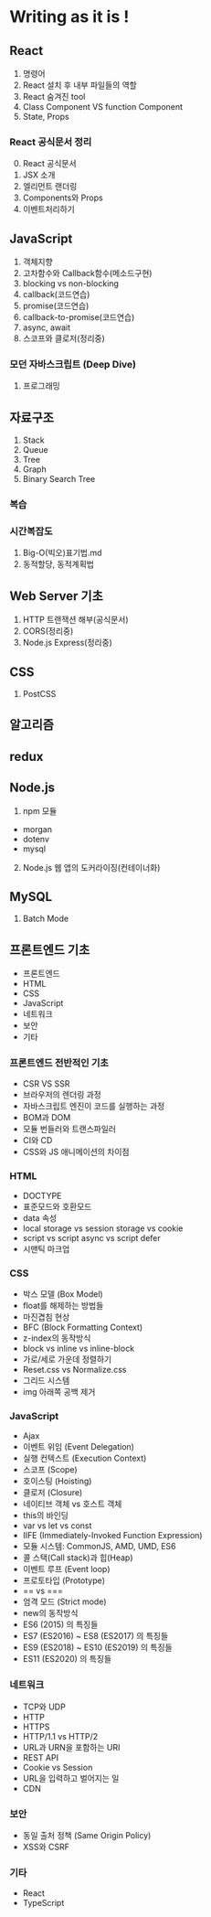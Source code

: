 # Writing as it is !

## React

1. 명령어
2. React 설치 후 내부 파일들의 역할
3. React 숨겨진 tool
4. Class Component VS function Component
5. State, Props

### React 공식문서 정리

0. React 공식문서
1. JSX 소개
2. 엘리먼트 랜더링
3. Components와 Props
4. 이벤트처리하기

## JavaScript

1. 객체지향
2. 고차함수와 Callback함수(메소드구현)
3. blocking vs non-blocking
4. callback(코드연습)
5. promise(코드연습)
6. callback-to-promise(코드연습)
7. async, await
8. 스코프와 클로저(정리중)

### 모던 자바스크립트 (Deep Dive)

1. 프로그래밍

## 자료구조

1. Stack
2. Queue
3. Tree
4. Graph
5. Binary Search Tree

### 복습

### 시간복잡도

1. Big-O(빅오)표기법.md
2. 동적할당, 동적계획법

## Web Server 기초

1. HTTP 트랜잭션 해부(공식문서)
2. CORS(정리중)
3. Node.js Express(정리중)

## CSS

1. PostCSS

## 알고리즘

## redux

## Node.js

1. npm 모듈

- morgan
- dotenv
- mysql

2. Node.js 웹 앱의 도커라이징(컨테이너화)

## MySQL

1. Batch Mode

## 프론트엔드 기초

- 프론트엔드
- HTML
- CSS
- JavaScript
- 네트워크
- 보안
- 기타

### 프론트엔드 전반적인 기초

- CSR VS SSR
- 브라우저의 렌더링 과정
- 자바스크립트 엔진이 코드를 실행하는 과정
- BOM과 DOM
- 모듈 번들러와 트랜스파일러
- CI와 CD
- CSS와 JS 애니메이션의 차이점

### HTML

- DOCTYPE
- 표준모드와 호환모드
- data 속성
- local storage vs session storage vs cookie
- script vs script async vs script defer
- 시맨틱 마크업

### CSS

- 박스 모델 (Box Model)
- float를 해제하는 방법들
- 마진겹침 현상
- BFC (Block Formatting Context)
- z-index의 동작방식
- block vs inline vs inline-block
- 가로/세로 가운데 정렬하기
- Reset.css vs Normalize.css
- 그리드 시스템
- img 아래쪽 공백 제거

### JavaScript

- Ajax
- 이벤트 위임 (Event Delegation)
- 실행 컨텍스트 (Execution Context)
- 스코프 (Scope)
- 호이스팅 (Hoisting)
- 클로저 (Closure)
- 네이티브 객체 vs 호스트 객체
- this의 바인딩
- var vs let vs const
- IIFE (Immediately-Invoked Function Expression)
- 모듈 시스템: CommonJS, AMD, UMD, ES6
- 콜 스택(Call stack)과 힙(Heap)
- 이벤트 루프 (Event loop)
- 프로토타입 (Prototype)
- == vs ===
- 엄격 모드 (Strict mode)
- new의 동작방식
- ES6 (2015) 의 특징들
- ES7 (ES2016) ~ ES8 (ES2017) 의 특징들
- ES9 (ES2018) ~ ES10 (ES2019) 의 특징들
- ES11 (ES2020) 의 특징들

### 네트워크

- TCP와 UDP
- HTTP
- HTTPS
- HTTP/1.1 vs HTTP/2
- URL과 URN을 포함하는 URI
- REST API
- Cookie vs Session
- URL을 입력하고 벌어지는 일
- CDN

### 보안

- 동일 출처 정책 (Same Origin Policy)
- XSS와 CSRF

### 기타

- React
- TypeScript
